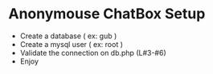 # Anonymouse ChatBox Setup
- Create a database ( ex: gub )
- Create a mysql user ( ex: root )
- Validate the connection on db.php (L#3-#6)
- Enjoy
